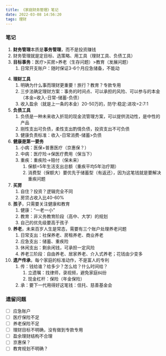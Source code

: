 ```yaml
---
title: 《家庭财务管理》笔记
date: 2022-03-08 14:56:20
tags: 理财
---
```

### 笔记
1. **财务管理**本质是**事务管理**，而不是投资赚钱
2. 财务管理就是定目标、选策略、用工具（理财工具、负债工具）
3. **目标事务**：医疗>买房>养老（生存问题）>教育（发展问题）
	1. 日常开支账户：随时保证3-6个月应急储备，不能动
	
<!-- more -->

4. **理财工具**
	1. 明确为什么事而理财更重要！旅行？教育？专款专用
	2. 三步法确定理财方案：事务的时间点、可以承担的风险、可以参与的本金（本金=收入-日常-储蓄-负债）
	3. 收入盈余（就是上一条的本金）20-50万的，防守:稳定:进攻=2:7:1
5. **负债工具**
	1. 负债是一种未来收入折现的现金流管理方案，可以提供流动性，是中性的产品
	2. 刚性支出可负债，柔性支出酌情负债，投资支出不可负债
	3. 健康负责标准：收入-日常消费-储蓄>负债
6. **健康是第一要务**
	1. 小病：医保+普惠医疗（京惠保？）
	2. 中病：医疗险->保医疗费用（保当下）
	3. 重疾：重疾险->赔付（保未来）
		1. 保额=5年生活支出总额（重疾平均5年治疗期）
		2. 消费型（保额大）要优先于储蓄型（有返还），因为这笔钱就是要解决重疾问题
7. **买房**
	1. 自住？投资？逻辑完全不同
	2. 房贷占收入比40-60%
8. **孩子**，只需要关注健康和教育
	1. 健康：“一老一小”
	2. 教育：非义务教育阶段（高中、大学）的规划
	3. 自己的优先级要高于孩子
9. **养老**，未来百岁人生是常态，需要有三个账户处理养老问题
	1. 日常支出：社保养老、房租养老、商业养老
	2. 应急支出：储蓄、重疾险
	3. 休闲支出：剩余闲钱，可承担一定风险
	4. 养老三阶段：自由养老、居家养老、介入式养老；花钱由少变多
10. **遗产传承**，每个家庭的标准动作，不是富人的专利
	1. 传：钱给谁？给多少？怎么给？什么时间给？
		1. 立遗嘱：找律师，录视频，避免家庭纠纷
		2. 现金杠杆：保险（年金保险）
	2. 承：要下一代用得好这笔钱：信托、慈善基金会

### 遗留问题
- [ ] 应急账户
- [ ] 医疗保险不足
- [ ] 养老保险不足
- [ ] 理财目标不明确，没有做到专款专用
- [ ] 盈余理财结构不合理
- [ ] 京惠保？
- [ ] 教育规划不明确？
